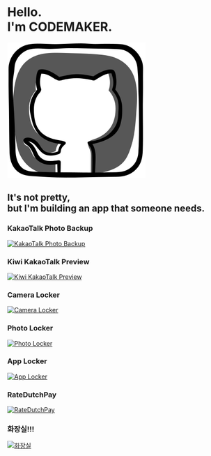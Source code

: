 # Hello.<br>I'm CODEMAKER.
[![profile](./res/iconfinder_social-media_GitHub_1872635.svg)](./)
## It's not pretty,<br>but I'm building an app that someone needs.

### KakaoTalk Photo Backup
[![KakaoTalk Photo Backup](https://lh3.googleusercontent.com/4qUW7EbEI9TjScVnHmPef5emT5q05aiiZJc2RRnzMh9XZJPo5up-n_cMH6EvfqImsw=s180-rw)](https://play.google.com/store/apps/details?id=com.codemaker.kakaophotobackup)
### Kiwi KakaoTalk Preview
[![Kiwi KakaoTalk Preview](https://lh3.googleusercontent.com/GXhvMWFiNw8ZLp7tSaf65fGgzDUnMmWLf22wrVqw5PcxVgbCNsMzT3F1BcpAXjEGrA=s180-rw)](https://play.google.com/store/apps/details?id=com.codemaker.kakaopreview)
### Camera Locker
[![Camera Locker](https://lh3.googleusercontent.com/UUI_JS5KjTNpKSaN-3fvax1Fi6JMh-glPqHR2Cde7biMD_PjW7pP_BfUyvmQ2PpNNA=s180-rw)](https://play.google.com/store/apps/details?id=com.codemaker.cameralocker)
### Photo Locker
[![Photo Locker](https://lh3.googleusercontent.com/8u0toJTP9lismvUc6NXLcvuWoJN2qyYT184kfceNnRx9VygUNQRvFAd4uR-oE9gblA0=s180-rw)](https://play.google.com/store/apps/details?id=com.codemaker.photolocker)
### App Locker
[![App Locker](https://play-lh.googleusercontent.com/GS10Mb0fGsWawUNewUqEpFyeW0pWQePCCeSUFe96-DY2S4k1Zlan8OeZ3XoVmwBTVHwp=s180-rw)](https://play.google.com/store/apps/details?id=com.codemaker.applocker)
### RateDutchPay
[![RateDutchPay](https://lh3.googleusercontent.com/VjTNf8VYMXhCdxbyf6NN-x57H1oCjIhSqLSDt6GJ8UrPLqUkI8IoYzHZwI4fRLR5NQ=s180-rw)](https://play.google.com/store/apps/details?id=com.codemaker.ratedutchpay)
### 화장실!!! 
[![화장실](https://lh3.googleusercontent.com/LJLTNEy71TBPgNUW817ROe2Px8BR0klnyPFsUM-KeEGFehX1zZ8CpUztybQoiUrlQhY=s180-rw)](https://play.google.com/store/apps/details?id=com.codemaker.toilet)
